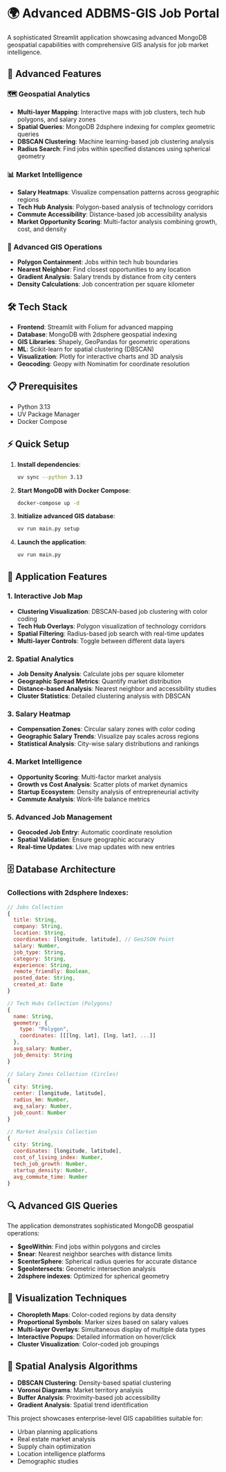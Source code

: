 # 🌍 Advanced ADBMS-GIS Job Portal

A sophisticated Streamlit application showcasing advanced MongoDB geospatial capabilities with comprehensive GIS analysis for job market intelligence.

## 🚀 Advanced Features

### 🗺️ Geospatial Analytics

- **Multi-layer Mapping**: Interactive maps with job clusters, tech hub polygons, and salary zones
- **Spatial Queries**: MongoDB 2dsphere indexing for complex geometric queries
- **DBSCAN Clustering**: Machine learning-based job clustering analysis
- **Radius Search**: Find jobs within specified distances using spherical geometry

### 📊 Market Intelligence

- **Salary Heatmaps**: Visualize compensation patterns across geographic regions
- **Tech Hub Analysis**: Polygon-based analysis of technology corridors
- **Commute Accessibility**: Distance-based job accessibility analysis
- **Market Opportunity Scoring**: Multi-factor analysis combining growth, cost, and density

### 🔬 Advanced GIS Operations

- **Polygon Containment**: Jobs within tech hub boundaries
- **Nearest Neighbor**: Find closest opportunities to any location
- **Gradient Analysis**: Salary trends by distance from city centers
- **Density Calculations**: Job concentration per square kilometer

## 🛠️ Tech Stack

- **Frontend**: Streamlit with Folium for advanced mapping
- **Database**: MongoDB with 2dsphere geospatial indexing
- **GIS Libraries**: Shapely, GeoPandas for geometric operations
- **ML**: Scikit-learn for spatial clustering (DBSCAN)
- **Visualization**: Plotly for interactive charts and 3D analysis
- **Geocoding**: Geopy with Nominatim for coordinate resolution

## 📋 Prerequisites

- Python 3.13
- UV Package Manager
- Docker Compose

## ⚡ Quick Setup

1. **Install dependencies**:

   ```bash
   uv sync --python 3.13
   ```

2. **Start MongoDB with Docker Compose**:

   ```bash
   docker-compose up -d
   ```

3. **Initialize advanced GIS database**:

   ```bash
   uv run main.py setup
   ```

4. **Launch the application**:
   ```bash
   uv run main.py
   ```

## 🎯 Application Features

### 1. Interactive Job Map

- **Clustering Visualization**: DBSCAN-based job clustering with color coding
- **Tech Hub Overlays**: Polygon visualization of technology corridors
- **Spatial Filtering**: Radius-based job search with real-time updates
- **Multi-layer Controls**: Toggle between different data layers

### 2. Spatial Analytics

- **Job Density Analysis**: Calculate jobs per square kilometer
- **Geographic Spread Metrics**: Quantify market distribution
- **Distance-based Analysis**: Nearest neighbor and accessibility studies
- **Cluster Statistics**: Detailed clustering analysis with DBSCAN

### 3. Salary Heatmap

- **Compensation Zones**: Circular salary zones with color coding
- **Geographic Salary Trends**: Visualize pay scales across regions
- **Statistical Analysis**: City-wise salary distributions and rankings

### 4. Market Intelligence

- **Opportunity Scoring**: Multi-factor market analysis
- **Growth vs Cost Analysis**: Scatter plots of market dynamics
- **Startup Ecosystem**: Density analysis of entrepreneurial activity
- **Commute Analysis**: Work-life balance metrics

### 5. Advanced Job Management

- **Geocoded Job Entry**: Automatic coordinate resolution
- **Spatial Validation**: Ensure geographic accuracy
- **Real-time Updates**: Live map updates with new entries

## 🗄️ Database Architecture

### Collections with 2dsphere Indexes:

```javascript
// Jobs Collection
{
  title: String,
  company: String,
  location: String,
  coordinates: [longitude, latitude], // GeoJSON Point
  salary: Number,
  job_type: String,
  category: String,
  experience: String,
  remote_friendly: Boolean,
  posted_date: String,
  created_at: Date
}

// Tech Hubs Collection (Polygons)
{
  name: String,
  geometry: {
    type: "Polygon",
    coordinates: [[[lng, lat], [lng, lat], ...]]
  },
  avg_salary: Number,
  job_density: String
}

// Salary Zones Collection (Circles)
{
  city: String,
  center: [longitude, latitude],
  radius_km: Number,
  avg_salary: Number,
  job_count: Number
}

// Market Analysis Collection
{
  city: String,
  coordinates: [longitude, latitude],
  cost_of_living_index: Number,
  tech_job_growth: Number,
  startup_density: Number,
  avg_commute_time: Number
}
```

## 🔍 Advanced GIS Queries

The application demonstrates sophisticated MongoDB geospatial operations:

- **$geoWithin**: Find jobs within polygons and circles
- **$near**: Nearest neighbor searches with distance limits
- **$centerSphere**: Spherical radius queries for accurate distance
- **$geoIntersects**: Geometric intersection analysis
- **2dsphere indexes**: Optimized for spherical geometry

## 🎨 Visualization Techniques

- **Choropleth Maps**: Color-coded regions by data density
- **Proportional Symbols**: Marker sizes based on salary values
- **Multi-layer Overlays**: Simultaneous display of multiple data types
- **Interactive Popups**: Detailed information on hover/click
- **Cluster Visualization**: Color-coded job groupings

## 🧮 Spatial Analysis Algorithms

- **DBSCAN Clustering**: Density-based spatial clustering
- **Voronoi Diagrams**: Market territory analysis
- **Buffer Analysis**: Proximity-based job accessibility
- **Gradient Analysis**: Spatial trend identification

This project showcases enterprise-level GIS capabilities suitable for:

- Urban planning applications
- Real estate market analysis
- Supply chain optimization
- Location intelligence platforms
- Demographic studies
